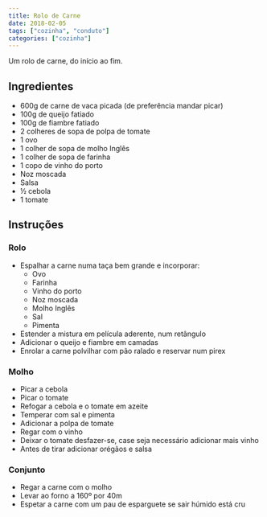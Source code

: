 ```yaml
---
title: Rolo de Carne
date: 2018-02-05
tags: ["cozinha", "conduto"]
categories: ["cozinha"]
---
```


Um rolo de carne, do início ao fim.  
<!--more-->

## Ingredientes
* 600g de carne de vaca picada (de preferência mandar picar)
* 100g de queijo fatiado
* 100g de fiambre fatiado
* 2 colheres de sopa de polpa de tomate
* 1 ovo
* 1 colher de sopa de molho Inglês
* 1 colher de sopa de farinha
* 1 copo de vinho do porto
* Noz moscada
* Salsa
* ½ cebola
* 1 tomate

## Instruções
### Rolo
* Espalhar a carne numa taça bem grande e incorporar:
  * Ovo
  * Farinha
  * Vinho do porto
  * Noz moscada
  * Molho Inglês
  * Sal
  * Pimenta
* Estender a mistura em película aderente, num retângulo
* Adicionar o queijo e fiambre em camadas
* Enrolar a carne polvilhar com pão ralado e reservar num pirex

### Molho
* Picar a cebola
* Picar o tomate
* Refogar a cebola e o tomate em azeite
* Temperar com sal e pimenta
* Adicionar a polpa de tomate
* Regar com o vinho
* Deixar o tomate desfazer-se, case seja necessário adicionar mais vinho
* Antes de tirar adicionar orégãos e salsa

### Conjunto
* Regar a carne com o molho
* Levar ao forno a 160º por 40m
* Espetar a carne com um pau de esparguete se sair húmido está cru




